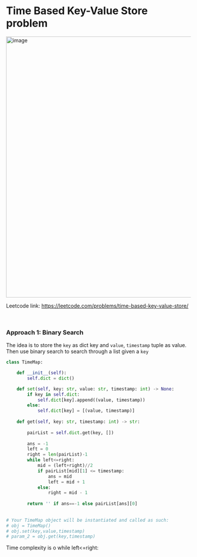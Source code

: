 # Time Based Key-Value Store problem
<img width="710" alt="image" src="https://user-images.githubusercontent.com/25105806/137699829-7d1cba08-3e35-4ea8-b677-7c9d86acf528.png">

Leetcode link: https://leetcode.com/problems/time-based-key-value-store/

<br />


### Approach 1: Binary Search
The idea is to store the `key` as dict key and `value`, `timestamp` tuple as value. Then use binary search to search through a list given a `key`

```python
class TimeMap:

    def __init__(self):
        self.dict = dict()

    def set(self, key: str, value: str, timestamp: int) -> None:
        if key in self.dict:
            self.dict[key].append((value, timestamp))
        else:
            self.dict[key] = [(value, timestamp)]
        
    def get(self, key: str, timestamp: int) -> str:  
        
        pairList = self.dict.get(key, [])
        
        ans = -1
        left = 0
        right = len(pairList)-1
        while left<=right:
            mid = (left+right)//2
            if pairList[mid][1] <= timestamp:
                ans = mid
                left = mid + 1
            else:
                right = mid - 1
        
        return '' if ans==-1 else pairList[ans][0]
        
        
# Your TimeMap object will be instantiated and called as such:
# obj = TimeMap()
# obj.set(key,value,timestamp)
# param_2 = obj.get(key,timestamp)
```

Time complexity is o
        while left<=right: 
